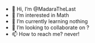 - 👋 Hi, I’m @MadaraTheLast
- 👀 I’m interested in Math
- 🌱 I’m currently learning nothing
- 💞️ I’m looking to collaborate on ?
- 📫 How to reach me? never!

<!---
MadaraTheLast/MadaraTheLast is a ✨ special ✨ repository because its `README.md` (this file) appears on your GitHub profile.
You can click the Preview link to take a look at your changes.
--->
